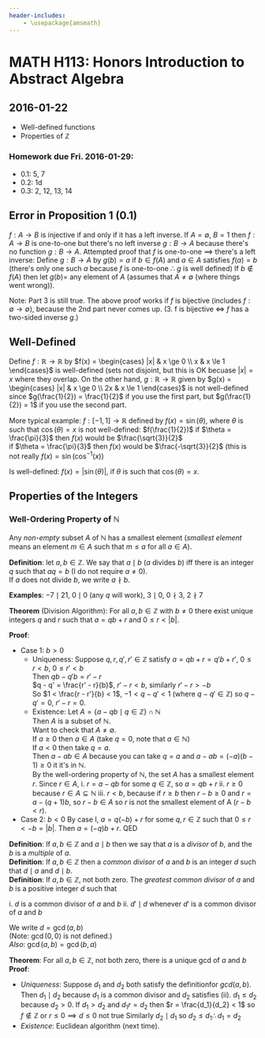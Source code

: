 ```yaml
---
header-includes:
    - \usepackage{amsmath}
---
```


# MATH H113: Honors Introduction to Abstract Algebra
## 2016-01-22
- Well-defined functions
- Properties of $\mathbb{Z}$

### Homework due Fri. 2016-01-29:
- 0.1: 5, 7
- 0.2: 1d
- 0.3: 2, 12, 13, 14

## Error in Proposition 1 (0.1)
$f : A \to B$ is injective if and only if it has a left inverse. If $A = \emptyset$, $B = {1}$ then $f : A \to B$ is one-to-one but there's no left inverse $g : B \to A$ because there's no function $g : B \to A$.
Attempted proof that $f$ is one-to-one $\implies$ there's a left inverse:
Define $g : B \to A$ by $g(b) = a$ if $b \in f(A)$ and $a \in A$ satisfies $f(a) = b$
(there's only one such $a$ because $f$ is one-to-one $\therefore$ $g$ is well defined)
If $b \not\in f(A)$ then let $g(b) =$ any element of $A$ (assumes that $A \neq \emptyset$ (where things went wrong)).

Note: Part 3 is still true. The above proof works if $f$ is bijective (includes $f : \emptyset \to \emptyset$), because the 2nd part never comes up.
(3. f is bijective $\iff$ $f$ has a two-sided inverse $g$.)

## Well-Defined
Define $f : \mathbb{R} \to \mathbb{R}$ by $f(x) = \begin{cases} |x| & x \ge 0 \\ x & x \le 1 \end{cases}$ is well-defined (sets not disjoint, but this is OK becuase $|x| = x$ where they overlap.
On the other hand, $g : \mathbb{R} \to \mathbb{R}$ given by $g(x) = \begin{cases} |x| & x \ge 0 \\ 2x & x \le 1 \end{cases}$ is not well-defined since $g(\frac{1}{2}) = \frac{1}{2}$ if you use the first part, but $g(\frac{1}{2}) = 1$ if you use the second part.

More typical example:
$f : [-1, 1] \to \mathbb{R}$ defined by $f(x) = \sin(\theta)$, where $\theta$ is such that $\cos(\theta) = x$ is not well-defined:
$f(\frac{1}{2})$ if $\theta = \frac{\pi}{3}$ then $f(x)$ would be $\frac{\sqrt{3}}{2}$ \
                 if $\theta = \frac{\pi}{3}$ then $f(x)$ would be $\frac{-\sqrt{3}}{2}$
(this is not really $f(x) = \sin(\cos^{-1}(x))$

Is well-defined: $f(x) = |\sin(\theta)|$, if $\theta$ is such that $\cos(\theta) = x$.

## Properties of the Integers

### Well-Ordering Property of $\mathbb{N}$
Any *non-empty* subset $A$ of $\mathbb{N}$ has a smallest element (*smallest element* means an element $m \in A$ such that $m \le a$ for all $a \in A$).

**Definition**: let $a, b \in \mathbb{Z}$. We say that $a \mid b$ ($a$ divides $b$) iff there is an integer $q$ such that $aq = b$ (I do not require $a \neq 0$). \
If $a$ does not divide $b$, we write $a \nmid b$.

**Examples**: $-7 \mid 21$, $0 \mid 0$ (any $q$ will work), $3 \mid 0$, $0 \nmid 3$, $2 \nmid 7$

**Theorem** (Division Algorithm): For all $a, b \in \mathbb{Z}$ with $b \neq 0$ there exist unique integers $q$ and $r$ such that $a = qb + r$ and $0 \le r < |b|$.

**Proof**:

- Case 1: $b > 0$
    - Uniqueness: Suppose $q, r, q', r' \in \mathbb{Z}$ satisfy $a = qb + r = q'b + r'$, $0 \le r < b$, $0 \le r' < b$ \
Then $qb - q'b = r' - r$ \
$q - q' = \frac{r' - r}{b}$, $r' - r < b$, similarly $r' - r > -b$ \
So $1 < \frac{r - r'}{b} < 1$, $-1 < q - q' < 1$ (where $q - q' \in \mathbb{Z}$) so $q - q' = 0$, $r' - r = 0$.
    - Existence: Let $A = \{a - qb \mid q \in \mathbb{Z}\} \cap \mathbb{N}$ \
Then $A$ is a subset of $\mathbb{N}$. \
Want to check that $A \neq \emptyset$. \
If $a \ge 0$ then $a \in A$ (take $q = 0$, note that $a \in \mathbb{N}$) \
If $a < 0$ then take $q = a$. \
Then $a - ab \in A$ because you can take $q = a$ and $a - ab = (-a)(b - 1) \ge 0$ it it's in $\mathbb{N}$. \
By the well-ordering property of $\mathbb{N}$, the set $A$ has a smallest element $r$. Since $r \in A$,
    i. $r = a - qb$ for some $q \in \mathbb{Z}$, so $a = qb + r$
    ii. $r \ge 0$ because $r \in A \subseteq \mathbb{N}$
    iii. $r < b$, because if $r \ge b$ then $r - b \ge 0$ and $r = a - (q + 1)b$, so $r - b \in A$ so $r$ is not the smallest element of A ($r - b < r$).
- Case 2: $b < 0$
By case I, $a = q(-b) + r$ for some $q, r \in \mathbb{Z}$ such that $0 \le r < -b = |b|$. Then $a = (-q)b + r$.
QED

**Definition**: If $a, b \in \mathbb{Z}$ and $a \mid b$ then we say that $a$ is a *divisor* of $b$, and the $b$ is a *multiple* of $a$. \
**Definition**: If $a, b \in \mathbb{Z}$ then a *common divisor* of $a$ and $b$ is an integer $d$ such that $d \mid a$ and $d \mid b$. \
**Definition**: If $a, b \in \mathbb{Z}$, not both zero. The *greatest common divisor* of $a$ and $b$ is a positive integer $d$ such that

i. $d$ is a common divisor of $a$ and $b$
ii. $d' \mid d$ whenever $d'$ is a common divisor of $a$ and $b$

We write $d = \gcd(a, b)$ \
(Note: $\gcd(0, 0)$ is not defined.) \
*Also*: $\gcd(a, b) = \gcd(b, a)$

**Theorem**: For all $a, b \in \mathbb{Z}$, not both zero, there is a unique gcd of $a$ and $b$ \
**Proof**:

- *Uniqueness*: Suppose $d_1$ and $d_2$ both satisfy the definitionfor $gcd(a, b)$. \
                Then $d_1 \mid d_2$ because $d_1$ is a common divisor and $d_2$ satisfies (ii). $d_1 \le d_2$ because $d_2 > 0$.
                If $d_1 > d_2$ and $d_1 r = d_2$ then $r = \frac{d_1}{d_2} < 1$ so $f \not\in \mathbb{Z}$ or $r \le 0 \implies d \le 0$ not true
                Similarly $d_2 \mid d_1$ so $d_2 \le d_1 \therefore d_1 = d_2$
- *Existence*: Euclidean algorithm (next time).
